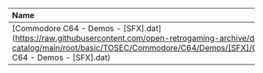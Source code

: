 |Name|Size|
|:---|---:|
|[Commodore C64 - Demos - [SFX].dat](https://raw.githubusercontent.com/open-retrogaming-archive/dat-catalog/main/root/basic/TOSEC/Commodore/C64/Demos/[SFX]/Commodore C64 - Demos - [SFX].dat)|10159|

